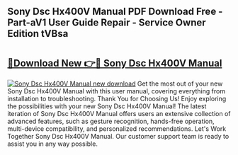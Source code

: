 ## Sony Dsc Hx400V Manual PDF Download Free - Part-aV1 User Guide Repair - Service Owner Edition tVBsa

# <h2><a href="http://cf26017.oget.top/?id=Sony+Dsc+Hx400V+Manual">🔗Download New 👉🔴 Sony Dsc Hx400V Manual</a></h2>

[![Sony Dsc Hx400V Manual new download](https://i.imgur.com/5g1atiW.png)](http://cf26017.oget.top/?id=Sony+Dsc+Hx400V+Manual)
Get the most out of your new Sony Dsc Hx400V Manual with this user manual, covering everything from installation to troubleshooting. Thank You for Choosing Us! Enjoy exploring the possibilities with your new Sony Dsc Hx400V Manual! The latest iteration of Sony Dsc Hx400V Manual offers users an extensive collection of advanced features, such as gesture recognition, hands-free operation, multi-device compatibility, and personalized recommendations. Let's Work Together Sony Dsc Hx400V Manual. Our customer support team is ready to assist you in any way possible.
